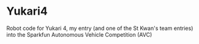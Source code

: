 # Yukari4
Robot code for Yukari 4, my entry (and one of the St Kwan's team entries) into the Sparkfun Autonomous Vehicle Competition (AVC)
